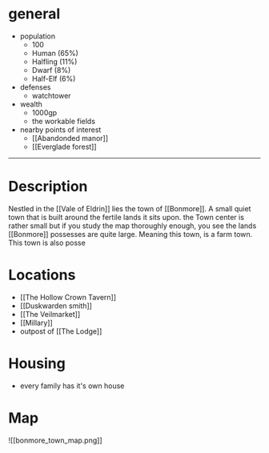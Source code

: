 # general
- population
	- 100
	- Human (65%)
	- Halfling (11%)
	- Dwarf (8%)
	- Half-Elf (6%)
- defenses
	- watchtower
- wealth
	- 1000gp
	- the workable fields
- nearby points of interest
	- [[Abandonded manor]]
	- [[Everglade forest]]
---
# Description
Nestled in the [[Vale of Eldrin]] lies the town of [[Bonmore]]. A small quiet town that is built around the fertile lands it sits upon. the Town center is rather small but if you study the map thoroughly enough, you see the lands [[Bonmore]] possesses are quite large. Meaning this town, is a farm town. This town is also posse
# Locations
- [[The Hollow Crown Tavern]]
- [[Duskwarden smith]]
- [[The Veilmarket]]
- [[Millary]]
- outpost of [[The Lodge]]
# Housing
- every family has it's own house
# Map
![[bonmore_town_map.png]]